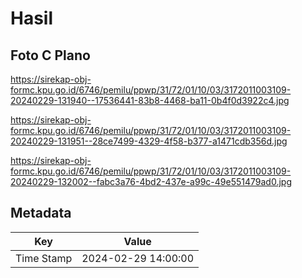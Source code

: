# Hasil

## Foto C Plano

https://sirekap-obj-formc.kpu.go.id/6746/pemilu/ppwp/31/72/01/10/03/3172011003109-20240229-131940--17536441-83b8-4468-ba11-0b4f0d3922c4.jpg

https://sirekap-obj-formc.kpu.go.id/6746/pemilu/ppwp/31/72/01/10/03/3172011003109-20240229-131951--28ce7499-4329-4f58-b377-a1471cdb356d.jpg

https://sirekap-obj-formc.kpu.go.id/6746/pemilu/ppwp/31/72/01/10/03/3172011003109-20240229-132002--fabc3a76-4bd2-437e-a99c-49e551479ad0.jpg


## Metadata

| Key        | Value               |
| ---------- | ------------------- |
| Time Stamp | 2024-02-29 14:00:00 |



